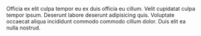 
Officia ex elit culpa tempor eu ex duis officia eu cillum. Velit cupidatat culpa tempor ipsum. Deserunt labore deserunt adipisicing quis. Voluptate occaecat aliqua incididunt commodo commodo cillum dolor. Duis elit ea nulla nostrud.